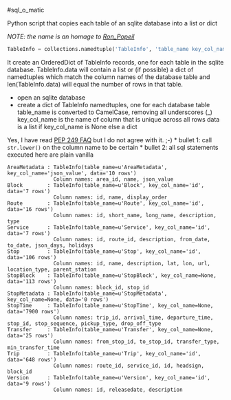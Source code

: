 #sql_o_matic

Python script that copies each table of an sqlite database into a list or dict

_NOTE: the name is an homage to [Ron_Popeil](https://en.m.wikipedia.org/wiki/Ron_Popeil)_

```python
TableInfo = collections.namedtuple('TableInfo', 'table_name key_col_name data')
```

It create an OrderedDict of TableInfo records, one for each table in the
sqlite database.  TableInfo.data will contain a list or (if possible) a
dict of namedtuples which match the column names of the database table
and len(TableInfo.data) will equal the number of rows in that table.


* open an sqlite database
* create a dict of TableInfo namedtuples, one for each database table
   table_name is converted to CamelCase, removing all underscores (_)
   key_col_name is the name of column that is unique across all rows
   data is a list if key_col_name is None else a dict

Yes, I have read [PEP 249 FAQ](https://www.python.org/dev/peps/pep-0249/#frequently-asked-questions) but I do not agree with it.  ;-)
    * bullet 1: call `str.lower()` on the column name to be certain
    * bullet 2: all sql statements executed here are plain vanilla


```
AreaMetadata : TableInfo(table_name=u'AreaMetadata', key_col_name='json_value', data='10 rows')
               Column names: area_id, name, json_value
Block        : TableInfo(table_name=u'Block', key_col_name='id', data='7 rows')
               Column names: id, name, display_order
Route        : TableInfo(table_name=u'Route', key_col_name='id', data='16 rows')
               Column names: id, short_name, long_name, description, type
Service      : TableInfo(table_name=u'Service', key_col_name='id', data='7 rows')
               Column names: id, route_id, description, from_date, to_date, json_days, holidays
Stop         : TableInfo(table_name=u'Stop', key_col_name='id', data='106 rows')
               Column names: id, name, description, lat, lon, url, location_type, parent_station
StopBlock    : TableInfo(table_name=u'StopBlock', key_col_name=None, data='113 rows')
               Column names: block_id, stop_id
StopMetadata : TableInfo(table_name=u'StopMetadata', key_col_name=None, data='0 rows')
StopTime     : TableInfo(table_name=u'StopTime', key_col_name=None, data='7900 rows')
               Column names: trip_id, arrival_time, departure_time, stop_id, stop_sequence, pickup_type, drop_off_type
Transfer     : TableInfo(table_name=u'Transfer', key_col_name=None, data='25 rows')
               Column names: from_stop_id, to_stop_id, transfer_type, min_transfer_time
Trip         : TableInfo(table_name=u'Trip', key_col_name='id', data='648 rows')
               Column names: route_id, service_id, id, headsign, block_id
Version      : TableInfo(table_name=u'Version', key_col_name='id', data='9 rows')
               Column names: id, releasedate, description
```
